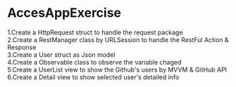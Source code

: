 # AccesAppExercise
1.Create a HttpRequest struct to handle the request package
<br />2.Create a RestManager class by URLSession to handle the RestFul Action & Response
<br />3.Create a User struct as Json model
<br />4.Create a Observable class to observe the variable chaged
<br />5.Create a UserList view to show the Github's users by MVVM & GitHub API
<br />6.Create a Detail view to show selected user's detailed info
